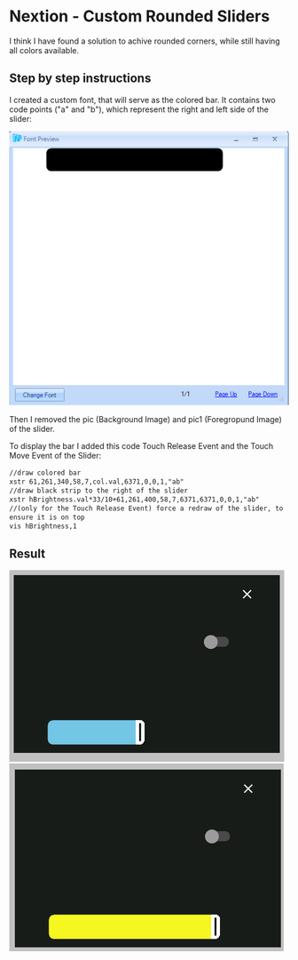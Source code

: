 # Nextion - Custom Rounded Sliders

I think I have found a solution to achive rounded corners, while still having all colors available.

## Step by step instructions

I created a custom font, that will serve as the colored bar. It contains two code points ("a" and "b"), which represent the right and left side of the slider:

![custom font](images/custom_font.png)

Then I removed the pic (Background Image) and pic1 (Foregropund Image) of the slider.

To display the bar I added this code Touch Release Event and the Touch Move Event of the Slider:

````
//draw colored bar
xstr 61,261,340,58,7,col.val,6371,0,0,1,"ab"
//draw black strip to the right of the slider
xstr hBrightness.val*33/10+61,261,400,58,7,6371,6371,0,0,1,"ab"
//(only for the Touch Release Event) force a redraw of the slider, to ensure it is on top
vis hBrightness,1
````

## Result

![custom font](images/simulator_1.png)
![custom font](images/simulator_2.png)
